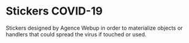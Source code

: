 # Stickers COVID-19

Stickers designed by Agence Webup in order to materialize objects or handlers that could spread the virus if touched or used.
